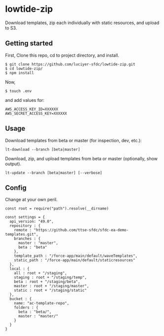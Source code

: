 # lowtide-zip

Download templates, zip each individually with static resources, and upload to S3.

## Getting started

First, Clone this repo, cd to project directory, and install.

```
$ git clone https://github.com/luciyer-sfdc/lowtide-zip.git
$ cd lowtide-zip/
$ npm install
```

Now,
```
$ touch .env
```

and add values for:

```
AWS_ACCESS_KEY_ID=XXXXXX
AWS_SECRET_ACCESS_KEY=XXXXXX
```


## Usage

Download templates from beta or master (for inspection, dev, etc.):
```
lt-download --branch [beta|master]
```
Download, zip, and upload templates from beta or master (optionally, show output).
```
lt-update --branch [beta|master] [--verbose]
```

## Config

Change at your own peril.

```
const root = require("path").resolve(__dirname)

const settings = {
  api_version: "49.0",
  repository : {
    remote : "https://github.com/ttse-sfdc/sfdc-ea-demo-templates.git",
    branches : {
      master : "master",
      beta : "beta"
    },
    template_path : "/force-app/main/default/waveTemplates",
    static_path : "/force-app/main/default/staticresources"
  },
  local : {
    all : root + "/staging",
    staging : root + "/staging/temp",
    beta : root + "/staging/beta",
    master : root + "/staging/master",
    static : root + "/staging/static"
  },
  bucket : {
    name: "ac-template-repo",
    folders : {
      beta : "beta/",
      master : "master/"
    }
  }
}
```
